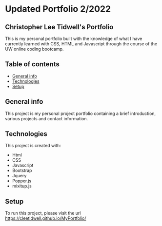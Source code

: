 # Updated Portfolio 2/2022

## Christopher Lee Tidwell's Portfolio
This is my personal portfolio built with the knowledge of what I have currently learned with CSS, HTML and Javascript through the course of the UW online coding bootcamp.

## Table of contents
* [General info](#general-info)
* [Technologies](#technologies)
* [Setup](#setup)

## General info
This project is my personal project portfolio containing a brief introduction, various projects and contact information.
	
## Technologies
This project is created with:
* Html
* CSS
* Javascript
* Bootstrap
* Jquery
* Popper.js
* mixitup.js


## Setup
To run this project, please visit the url https://cleetidwell.github.io/MyPortfolio/

